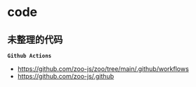 # code

## 未整理的代码

**`Github Actions`**

* https://github.com/zoo-js/zoo/tree/main/.github/workflows
* https://github.com/zoo-js/.github
